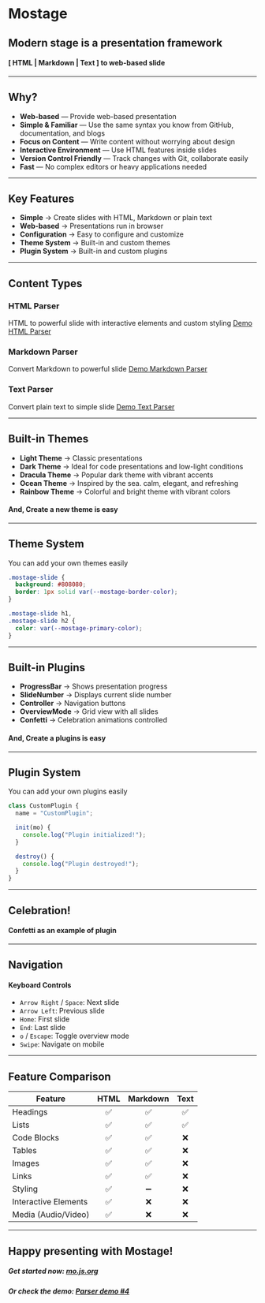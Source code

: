 # Mostage

## Modern stage is a presentation framework

#### [ HTML | Markdown | Text ] to web-based slide

---

## Why?

- **Web-based** — Provide web-based presentation
- **Simple & Familiar** — Use the same syntax you know from GitHub, documentation, and blogs
- **Focus on Content** — Write content without worrying about design
- **Interactive Environment** — Use HTML features inside slides
- **Version Control Friendly** — Track changes with Git, collaborate easily
- **Fast** — No complex editors or heavy applications needed

---

## Key Features

- **Simple** → Create slides with HTML, Markdown or plain text
- **Web-based** → Presentations run in browser
- **Configuration** → Easy to configure and customize
- **Theme System** → Built-in and custom themes
- **Plugin System** → Built-in and custom plugins

---

## Content Types

### HTML Parser

HTML to powerful slide with interactive elements and custom styling
[Demo HTML Parser](../html-demo/)

### Markdown Parser

Convert Markdown to powerful slide
[Demo Markdown Parser](../markdown-demo/)

### Text Parser

Convert plain text to simple slide
[Demo Text Parser](../text-demo/)

---

## Built-in Themes

- **Light Theme** → Classic presentations
- **Dark Theme** → Ideal for code presentations and low-light conditions
- **Dracula Theme** → Popular dark theme with vibrant accents
- **Ocean Theme** → Inspired by the sea. calm, elegant, and refreshing
- **Rainbow Theme** → Colorful and bright theme with vibrant colors

#### And, Create a new theme is easy

---

## Theme System

You can add your own themes easily

```css
.mostage-slide {
  background: #808080;
  border: 1px solid var(--mostage-border-color);
}

.mostage-slide h1,
.mostage-slide h2 {
  color: var(--mostage-primary-color);
}
```

---

## Built-in Plugins

- **ProgressBar** → Shows presentation progress
- **SlideNumber** → Displays current slide number
- **Controller** → Navigation buttons
- **OverviewMode** → Grid view with all slides
- **Confetti** → Celebration animations controlled

#### And, Create a plugins is easy

---

## Plugin System

You can add your own plugins easily

```javascript
class CustomPlugin {
  name = "CustomPlugin";

  init(mo) {
    console.log("Plugin initialized!");
  }

  destroy() {
    console.log("Plugin destroyed!");
  }
}
```

---

<!-- confetti -->

## Celebration!

#### **Confetti** as an example of plugin

---

## Navigation

#### Keyboard Controls

- `Arrow Right` / `Space`: Next slide
- `Arrow Left`: Previous slide
- `Home`: First slide
- `End`: Last slide
- `o` / `Escape`: Toggle overview mode
- `Swipe`: Navigate on mobile

---

## Feature Comparison

| Feature              | HTML | Markdown | Text |
| -------------------- | :--: | :------: | :--: |
| Headings             |  ✅  |    ✅    |  ✅  |
| Lists                |  ✅  |    ✅    |  ✅  |
| Code Blocks          |  ✅  |    ✅    |  ❌  |
| Tables               |  ✅  |    ✅    |  ❌  |
| Images               |  ✅  |    ✅    |  ❌  |
| Links                |  ✅  |    ✅    |  ❌  |
| Styling              |  ✅  |    ➖    |  ❌  |
| Interactive Elements |  ✅  |    ❌    |  ❌  |
| Media (Audio/Video)  |  ✅  |    ❌    |  ❌  |

---

<!-- confetti -->

## Happy presenting with Mostage!

##### Get started now: [mo.js.org](https://mo.js.org)

##### Or check the demo: [Parser demo #4](#4)
